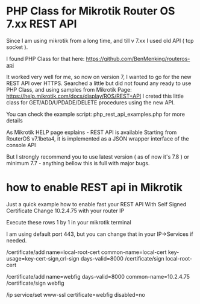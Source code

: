 # PHP Class for Mikrotik Router OS 7.xx REST API

Since I am using mikrotik from a long time, and till v 7.xx I used old API ( tcp socket ). 

I found PHP Class for that here: https://github.com/BenMenking/routeros-api

It worked very well for me, so now on version 7, I wanted to go for the new REST API over HTTPS. 
Searched a little but did not found any ready to use PHP Class, and using samples from Mikrotik Page: 
https://help.mikrotik.com/docs/display/ROS/REST+API
I creted this little class for GET/ADD/UPDADE/DELETE procedures using the new API. 

You can check the example script: php_rest_api_examples.php for more details

As Mikrotik HELP page explains - REST API is available Starting from RouterOS v7.1beta4, it is implemented as a JSON wrapper interface of the console API

But I strongly recommend you to use latest version ( as of now it's 7.8 ) or minimum 7.7 - anything bellow this is full with major bugs. 

# how to enable REST api in Mikrotik
Just a quick example how to enable fast your REST API With Self Signed Certificate
Change 10.2.4.75 with your router IP

Execute these rows 1 by 1 in your mikrotik terminal

I am using default port 443, but you can change that in your IP->Services if needed. 

/certificate/add name=local-root-cert common-name=local-cert key-usage=key-cert-sign,crl-sign days-valid=8000
/certificate/sign local-root-cert 

/certificate/add name=webfig days-valid=8000 common-name=10.2.4.75
/certificate/sign webfig 

/ip service/set www-ssl certificate=webfig disabled=no 
